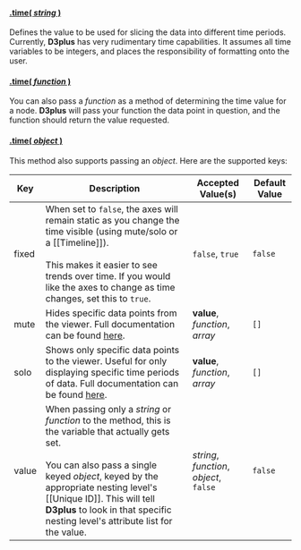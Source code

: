#### <a name="string" href="#string">.time( *string* )</a>

Defines the value to be used for slicing the data into different time periods. Currently, **D3plus** has very rudimentary time capabilities. It assumes all time variables to be integers, and places the responsibility of formatting onto the user.

#### <a name="function" href="#function">.time( *function* )</a>

You can also pass a *function* as a method of determining the time value for a node. **D3plus** will pass your function the data point in question, and the function should return the value requested.

#### <a name="object" href="#object">.time( *object* )</a>

This method also supports passing an *object*. Here are the supported keys:

| Key | Description | Accepted Value(s) | Default Value |
|---|---|---|---|
| fixed | When set to ```false```, the axes will remain static as you change the time visible (using mute/solo or a [[Timeline]]). <br><br> This makes it easier to see trends over time. If you would like the axes to change as time changes, set this to ```true```. | ```false```, ```true``` | ```false``` |
| mute | Hides specific data points from the viewer. Full documentation can be found [here](Data-Filtering#mute). | **value**, *function*, *array* | ```[]``` |
| solo | Shows only specific data points to the viewer. Useful for only displaying specific time periods of data. Full documentation can be found [here](Data-Filtering#solo). | **value**, *function*, *array* | ```[]``` |
| value | When passing only a *string* or *function* to the method, this is the variable that actually gets set.<br><br>You can also pass a single keyed *object*, keyed by the appropriate nesting level's [[Unique ID]]. This will tell **D3plus** to look in that specific nesting level's attribute list for the value.  | *string*, *function*, *object*, ```false``` | ```false``` |
